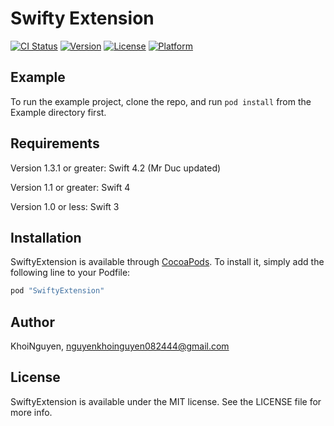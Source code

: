 # Swifty Extension

[![CI Status](http://img.shields.io/travis/KhoiNguyen/TestCocoapod.svg?style=flat)](https://travis-ci.org/KhoiNguyen/TestCocoapod)
[![Version](https://img.shields.io/cocoapods/v/TestCocoapod.svg?style=flat)](http://cocoapods.org/pods/TestCocoapod)
[![License](https://img.shields.io/cocoapods/l/TestCocoapod.svg?style=flat)](http://cocoapods.org/pods/TestCocoapod)
[![Platform](https://img.shields.io/cocoapods/p/TestCocoapod.svg?style=flat)](http://cocoapods.org/pods/TestCocoapod)

## Example

To run the example project, clone the repo, and run `pod install` from the Example directory first.

## Requirements

Version 1.3.1 or greater: Swift 4.2 (Mr Duc updated)

Version 1.1 or greater: Swift 4

Version 1.0 or less: Swift 3

## Installation

SwiftyExtension is available through [CocoaPods](http://cocoapods.org). To install
it, simply add the following line to your Podfile:

```ruby
pod "SwiftyExtension"
```

## Author

KhoiNguyen, nguyenkhoinguyen082444@gmail.com

## License

SwiftyExtension is available under the MIT license. See the LICENSE file for more info.
